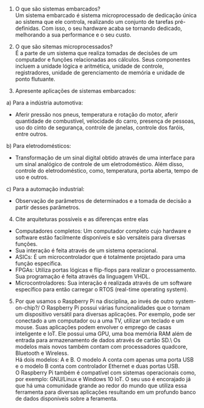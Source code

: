 1) O que são sistemas embarcados?\
Um sistema embarcado é sistema microprocessado de dedicação única ao sistema que ele controla, realizando um conjunto de tarefas pré-definidas. Com isso, o seu hardware acaba se tornando dedicado, melhorando a sua performance e o seu custo.

2) O que são sitemas microprocessados?\
  É a parte de um sistema que realiza tomadas de decisões de um computador e funções relacionadas aos cálculos. Seus componentes incluem a unidade lógica e aritmética, unidade de controle, registradores, unidade de gerenciamento de memória e unidade de ponto flutuante.

3) Apresente aplicações de sistemas embarcados:

  a) Para a indústria automotiva:
  - Aferir pressão nos pneus, temperatura e rotação do motor, aferir quantidade de combustível, velocidade do carro, presença de pessoas, uso do cinto de segurança, controle de janelas, controle dos faróis, entre outros.

  b) Para eletrodomésticos:
  - Transformação de um sinal digital obtido através de uma interface para um sinal analógico de controle de um
  eletrodoméstico. Além disso, controle do eletrodoméstico, como, temperatura, porta aberta, tempo de uso e outros.

  c) Para a automação industrial:
  - Observação de parâmetros de determinados e a tomada de decisão a partir desses parâmetros. 

4) Cite arquiteturas possíveis e as diferenças entre elas
- Computadores completos: Um computador completo cujo hardware e software estão facilmente disponíveis e são versáteis para diversas funções.
- Sua interação é feita através de um sistema operacional.
- ASICs: É um microcontrolador que é totalmente projetado para uma função específica.
- FPGAs: Utiliza portas lógicas e flip-flops para realizar o processamento. Sua programação é feita através da linguagem VHDL.
- Microcontroladores: Sua interação é realizada através de um software específico para então carregar o RTOS (real-time operating system).


5. Por que usamos o Raspberry Pi na disciplina, ao invés de outro system-on-chip?/
O Raspberry Pi possui várias funcionalidades que o tornam um dispositivo versátil para diversas aplicações. Por exemplo, pode ser conectado a um computador ou a uma TV, utilizar um teclado e um mouse. Suas aplicações podem envolver o emprego de casas inteligente e IoT. Ele possui uma GPU, uma boa memória RAM além de entrada para armazenamento de dados através de cartão SD.\ Os modelos mais novos também contam com processadores quadcore, Bluetooth e Wireless.\
Há dois modelos: A e B. O modelo A conta com apenas uma porta USB e o modelo B conta com controlador Ethernet e duas portas USB.\
O Raspberry Pi também é compatível com sistemas operacionais como, por exemplo: GNU/Linux e Windows 10 IoT. O seu uso é encorajado já que há uma comunidade grande ao redor do mundo que utiliza essa ferramenta para diversas aplicações resultando em um profundo banco de dados disponíveis sobre a feramenta.
